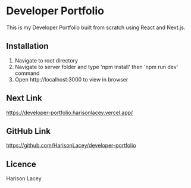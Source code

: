 # Developer Portfolio

This is my Developer Portfolio built from scratch using React and Next.js.

## Installation 

1. Navigate to root directory
2. Navigate to server folder and type 'npm install' then 'npm run dev' command
3. Open http://localhost:3000 to view in browser

## Next Link

https://developer-portfolio.harisonlacey.vercel.app/

## GitHub Link

https://github.com/HarisonLacey/developer-portfolio

## Licence 

Harison Lacey

